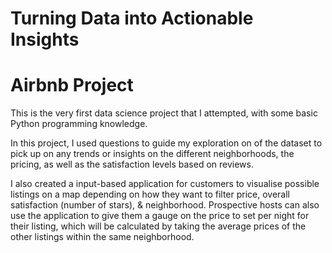 # Turning Data into Actionable Insights

# Airbnb Project

This is the very first data science project that I attempted, with some basic Python programming knowledge.

In this project, I used questions to guide my exploration on of the dataset to pick up on any trends or insights on the different neighborhoods, the pricing, as well as the satisfaction levels based on reviews.

I also created a input-based application for customers to visualise possible listings on a map depending on how they want to filter price, overall satisfaction (number of stars), & neighborhood. Prospective hosts can also use the application to give them a gauge on the price to set per night for their listing, which will be calculated by taking the average prices of the other listings within the same neighborhood.

